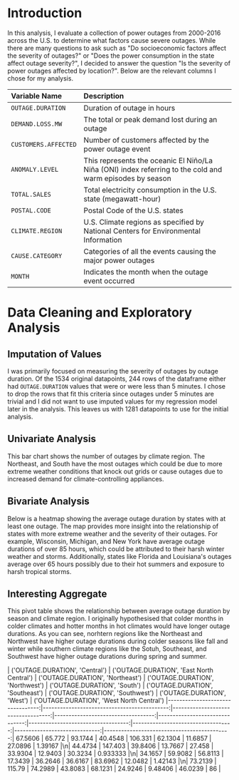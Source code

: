 # Introduction
In this analysis, I evaluate a collection of power outages from 2000-2016 across the U.S. to determine what factors cause severe outages. While there are many questions to ask such as "Do socioeconomic factors affect the severity of outages?" or "Does the power consumption in the state affect outage severity?", I decided to answer the question "Is the severity of power outages affected by location?". Below are the relevant columns I chose for my analysis.

| Variable Name | Description |
| :---          | :---------- |
| `OUTAGE.DURATION` | Duration of outage in hours |
| `DEMAND.LOSS.MW` | The total or peak demand lost during an outage |
| `CUSTOMERS.AFFECTED` | Number of customers affected by the power outage event |
| `ANOMALY.LEVEL` | This represents the oceanic El Niño/La Niña (ONI) index referring to the cold and warm episodes by season |
| `TOTAL.SALES` | Total electricity consumption in the U.S. state (megawatt-hour) |
| `POSTAL.CODE` | Postal Code of the U.S. states |
| `CLIMATE.REGION` | U.S. Climate regions as specified by National Centers for Environmental Information |
| `CAUSE.CATEGORY` | Categories of all the events causing the major power outages |
| `MONTH` | Indicates the month when the outage event occurred |

# Data Cleaning and Exploratory Analysis

## Imputation of Values
I was primarily focused on measuring the severity of outages by outage duration. Of the 1534 original datapoints, 244 rows of the dataframe either had `OUTAGE.DURATION` values that were or were less than 5 minutes. I chose to drop the rows that fit this criteria since outages under 5 minutes are trivial and I did not want to use imputed values for my regression model later in the analysis. This leaves us with 1281 datapoints to use for the initial analysis.

## Univariate Analysis
This bar chart shows the number of outages by climate region. The Northeast, and South have the most outages which could be due to more extreme weather conditions that knock out grids or cause outages due to increased demand for climate-controlling appliances.

## Bivariate Analysis
Below is a heatmap showing the average outage duration by states with at least one outage. The map provides more insight into the relationship of states with more extreme weather and the severity of their outages. For example, Wisconsin, Michigan, and New York have average outage durations of over 85 hours, which could be attributed to their harsh winter weather and storms. Additionally, states like Florida and Louisiana's outages average over 65 hours possibly due to their hot summers and exposure to harsh tropical storms.

## Interesting Aggregate
This pivot table shows the relationship between average outage duration by season and climate region. I originally hypothesised that colder months in colder climates and hotter months in hot climates would have longer outage durations. As you can see, norhtern regions like the Northeast and Northwest have higher outage durations during colder seasons like fall and winter while southern climate regions like the Sotuh, Southeast, and Southwest have higher outage durations during spring and summer.

|   ('OUTAGE.DURATION', 'Central') |   ('OUTAGE.DURATION', 'East North Central') |   ('OUTAGE.DURATION', 'Northeast') |   ('OUTAGE.DURATION', 'Northwest') |   ('OUTAGE.DURATION', 'South') |   ('OUTAGE.DURATION', 'Southeast') |   ('OUTAGE.DURATION', 'Southwest') |   ('OUTAGE.DURATION', 'West') |   ('OUTAGE.DURATION', 'West North Central') |---------------------------------:|--------------------------------------------:|-----------------------------------:|-----------------------------------:|-------------------------------:|-----------------------------------:|-----------------------------------:|------------------------------:|--------------------------------------------:|                          67.5606 |                                     65.772  |                            93.1744 |                            40.4548 |                       106.331  |                            62.1304 |                           11.6857  |                       27.0896 |                                    1.39167  |\n|                          44.4734 |                                    147.403  |                            39.8406 |                            13.7667 |                        27.458  |                            33.9304 |                           12.9403  |                       30.3234 |                                    0.933333 |\n|                          34.1657 |                                     59.9082 |                            56.8113 |                            17.3439 |                        36.2646 |                            36.6167 |                           83.6962  |                       12.0482 |                                    1.42143  |\n|                          73.2139 |                                    115.79   |                            74.2989 |                            43.8083 |                        68.1231 |                            24.9246 |                            9.48406 |                       46.0239 |                                   86        |